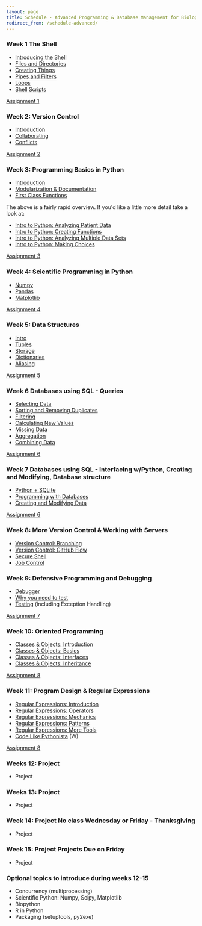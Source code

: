 ```yaml
---
layout: page
title: Schedule - Advanced Programming & Database Management for Biologists
redirect_from: /schedule-advanced/
---
```


### Week 1 The Shell

* [Introducing the Shell](http://swcarpentry.github.io/shell-novice/01-intro/)
* [Files and Directories](http://swcarpentry.github.io/shell-novice/02-filedir/)
* [Creating Things](http://swcarpentry.github.io/shell-novice/03-create/)
* [Pipes and Filters](http://swcarpentry.github.io/shell-novice/04-pipefilter/)
* [Loops](http://swcarpentry.github.io/shell-novice/05-loop/)
* [Shell Scripts](http://swcarpentry.github.io/shell-novice/06-script/)

[Assignment 1](/assignments/advanced-1/)

### Week 2: Version Control

* [Introduction](http://swcarpentry.github.io/git-novice/)
* [Collaborating](http://swcarpentry.github.io/git-novice/08-collab/)
* [Conflicts](http://swcarpentry.github.io/git-novice/09-conflict/)

[Assignment 2](/assignments/advanced-2/)

### Week 3: Programming Basics in Python

* [Introduction](http://nbviewer.ipython.org/github/swcarpentry/bc/blob/master/intermediate/python/01-intro-python.ipynb)
* [Modularization & Documentation](http://nbviewer.ipython.org/urls/raw.github.com/swcarpentry/bc/master/intermediate/python/02-modularization-documentation.ipynb)
* [First Class Functions](http://v4.software-carpentry.org/python/funcobj.html)

The above is a fairly rapid overview. If you'd like a little more detail take a
look at:

* [Intro to Python: Analyzing Patient Data](http://software-carpentry.org/v5/novice/python/01-numpy.html)
* [Intro to Python: Creating Functions](http://software-carpentry.org/v5/novice/python/02-func.html)
* [Intro to Python: Analyzing Multiple Data Sets](http://software-carpentry.org/v5/novice/python/03-loop.html)
* [Intro to Python: Making Choices](http://software-carpentry.org/v5/novice/python/04-cond.html)

[Assignment 3](/assignments/advanced-3/)

### Week 4: Scientific Programming in Python

* [Numpy](http://nbviewer.ipython.org/urls/github.com/ethanwhite/progbio/raw/master/ipynbs/numpy.ipynb)
* [Pandas](http://nbviewer.ipython.org/urls/github.com/ethanwhite/progbio/raw/master/ipynbs/pandas.ipynb)
* [Matplotlib](http://nbviewer.ipython.org/urls/github.com/ethanwhite/progbio/raw/master/ipynbs/matplotlib.ipynb)

[Assignment 4](/assignments/advanced-4/)

### Week 5: Data Structures

* [Intro](http://v4.software-carpentry.org/setdict/intro.html)
* [Tuples](http://v4.software-carpentry.org/setdict/tuples.html)
* [Storage](http://v4.software-carpentry.org/setdict/storage.html)
* [Dictionaries](http://v4.software-carpentry.org/setdict/dict.html)
* [Aliasing](http://v4.software-carpentry.org/python/alias.html)

[Assignment 5](/assignments/advanced-5/)

### Week 6 Databases using SQL - Queries

* [Selecting Data](http://swcarpentry.github.io/sql-novice-survey/01-select/)
* [Sorting and Removing Duplicates](http://swcarpentry.github.io/sql-novice-survey/02-sort-dup/)
* [Filtering](http://swcarpentry.github.io/sql-novice-survey/03-filter/)
* [Calculating New Values](http://swcarpentry.github.io/sql-novice-survey/04-calc/)
* [Missing Data](http://swcarpentry.github.io/sql-novice-survey/05-null/)
* [Aggregation](http://swcarpentry.github.io/sql-novice-survey/06-agg/)
* [Combining Data](http://swcarpentry.github.io/sql-novice-survey/07-join/)

[Assignment 6](/assignments/advanced-6/)

### Week 7 Databases using SQL - Interfacing w/Python, Creating and Modifying, Database structure

* [Python + SQLite](http://nbviewer.ipython.org/urls/github.com/ethanwhite/progbio/raw/master/ipynbs/python-databases.ipynb)
* [Programming with Databases](http://swcarpentry.github.io/sql-novice-survey/10-prog/)
* [Creating and Modifying Data](http://swcarpentry.github.io/sql-novice-survey/09-create/)

[Assignment 6](/assignments/advanced-6/)

### Week 8: More Version Control & Working with Servers

* [Version Control: Branching](https://www.atlassian.com/git/tutorials/using-branches)
* [Version Control: GitHub Flow](https://guides.github.com/introduction/flow/index.html)
* [Secure Shell](https://github.com/swcarpentry/bc/blob/master/intermediate/shell/02-ssh.md)
* [Job Control](https://github.com/swcarpentry/bc/blob/master/intermediate/shell/04-job.md)

### Week 9: Defensive Programming and Debugging

* [Debugger](http://v4.software-carpentry.org/python/debugger.html)
* [Why you need to test](http://ivory.idyll.org/blog/automated-testing-and-research-software.html)
* [Testing](https://github.com/swcarpentry/bc/blob/master/intermediate/python/03-qa.md) (including Exception Handling)

[Assignment 7](/assignments/advanced-7/)

### Week 10: Oriented Programming

* [Classes & Objects: Introduction](http://v4.software-carpentry.org/oop/intro.html)
* [Classes & Objects: Basics](http://v4.software-carpentry.org/oop/basics.html)
* [Classes & Objects: Interfaces](http://v4.software-carpentry.org/oop/interface.html)
* [Classes & Objects: Inheritance](http://v4.software-carpentry.org/oop/inherit.html)

[Assignment 8](/assignments/advanced-8/)

### Week 11: Program Design & Regular Expressions

* [Regular Expressions: Introduction](http://v4.software-carpentry.org/regexp/intro.html)
* [Regular Expressions: Operators](http://v4.software-carpentry.org/regexp/operators.html)
* [Regular Expressions: Mechanics](http://v4.software-carpentry.org/regexp/mechanics.html)
* [Regular Expressions: Patterns](http://v4.software-carpentry.org/regexp/patterns.html)
* [Regular Expressions: More Tools](http://v4.software-carpentry.org/regexp/module.html)
* [Code Like Pythonista](http://python.net/~goodger/projects/pycon/2007/idiomatic/handout.html) (W)

[Assignment 8](/assignments/advanced-8/)

### Weeks 12: Project

* Project

### Weeks 13: Project

* Project

### Week 14: Project **No class Wednesday or Friday - Thanksgiving**

* Project

### Week 15: Project **Projects Due on Friday**

* Project

### Optional topics to introduce during weeks 12-15

* Concurrency (multiprocessing)
* Scientific Python: Numpy, Scipy, Matplotlib
* Biopython
* R in Python
* Packaging (setuptools, py2exe)
